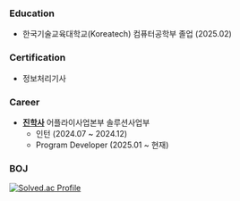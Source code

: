 ### Education
- 한국기술교육대학교(Koreatech) 컴퓨터공학부 졸업 (2025.02)
 
### Certification
- 정보처리기사

### Career
- **[진학사](https://www.jinhaksa.co.kr/)** 어플라이사업본부 솔루션사업부
  - 인턴 (2024.07 ~ 2024.12)
  - Program Developer (2025.01 ~ 현재)

### BOJ
[![Solved.ac Profile](http://mazassumnida.wtf/api/v2/generate_badge?boj=damiano1027)](https://solved.ac/damiano1027/)
